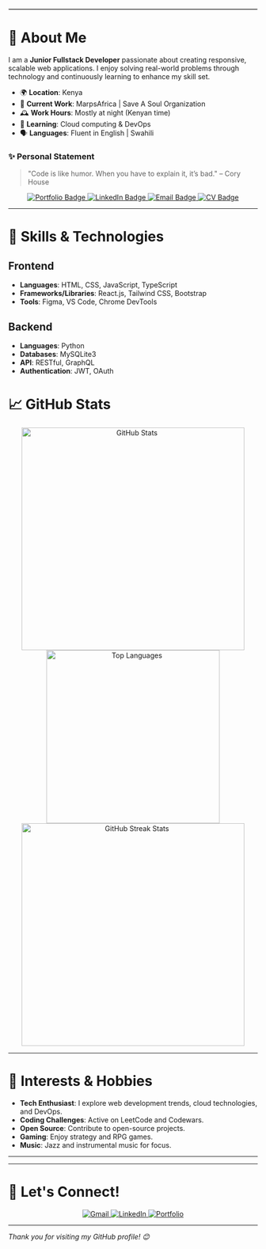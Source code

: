 <hr style="border: 1px solid #cccccc; margin-top: 20px;"/>

# 🚀 About Me
I am a **Junior Fullstack Developer** passionate about creating responsive, scalable web applications. I enjoy solving real-world problems through technology and continuously learning to enhance my skill set.

- 🌍 **Location**: Kenya  
- 💼 **Current Work**: MarpsAfrica | Save A Soul Organization  
- 🕰️ **Work Hours**: Mostly at night (Kenyan time)  
- 🌱 **Learning**: Cloud computing & DevOps  
- 🗣️ **Languages**: Fluent in English | Swahili  

### ✨ Personal Statement  
> "Code is like humor. When you have to explain it, it’s bad." – Cory House  

<div align="center">
  <a href="https://developerp.netlify.app/" target="_blank">
    <img src="https://img.shields.io/badge/-Portfolio-%230084FF?style=for-the-badge&logo=google-chrome&logoColor=white" alt="Portfolio Badge">
  </a>
  <a href="https://www.linkedin.com/in/your-linkedin-profile/" target="_blank">
    <img src="https://img.shields.io/badge/-LinkedIn-%230077B5?style=for-the-badge&logo=linkedin&logoColor=white" alt="LinkedIn Badge">
  </a>
  <a href="mailto:pmbugua276@gmail.com">
    <img src="https://img.shields.io/badge/-Email-%23D14836?style=for-the-badge&logo=gmail&logoColor=white" alt="Email Badge">
  </a>
  <a href="https://app.flowcv.com/resume-feedback/s2casnkb11" target="_blank">
    <img src="https://img.shields.io/badge/-Download%20CV-brightgreen?style=for-the-badge&logo=google-drive&logoColor=white" alt="CV Badge">
  </a>
</div>

---

# 🔧 Skills & Technologies

## Frontend  
- **Languages**: HTML, CSS, JavaScript, TypeScript  
- **Frameworks/Libraries**: React.js, Tailwind CSS, Bootstrap  
- **Tools**: Figma, VS Code, Chrome DevTools  

## Backend  
- **Languages**: Python  
- **Databases**: MySQLite3  
- **API**: RESTful, GraphQL  
- **Authentication**: JWT, OAuth  


# 📈 GitHub Stats

<div align="center">
  <img src="https://github-readme-stats.vercel.app/api?username=P-Mbugua&show_icons=true&theme=radical&count_private=true" alt="GitHub Stats" width="450px">
  <img src="https://github-readme-stats.vercel.app/api/top-langs/?username=P-Mbugua&layout=compact&theme=radical" alt="Top Languages" width="350px">
  <img src="https://github-readme-streak-stats.herokuapp.com/?user=P-Mbugua&theme=radical" alt="GitHub Streak Stats" width="450px">
  
</div>

---

# 🎯 Interests & Hobbies
- **Tech Enthusiast**: I explore web development trends, cloud technologies, and DevOps.  
- **Coding Challenges**: Active on LeetCode and Codewars.  
- **Open Source**: Contribute to open-source projects.  
- **Gaming**: Enjoy strategy and RPG games.  
- **Music**: Jazz and instrumental music for focus.  

---


---

# 💬 Let's Connect!
<div align="center">
  <a href="mailto:petermbuguangumi@gmail.com">
    <img src="https://img.shields.io/badge/-Gmail-D14836?style=flat-square&logo=Gmail&logoColor=white" alt="Gmail">
  </a>
  <a href="https://www.linkedin.com/in/peter-mbugua-a6351a262/">
    <img src="https://img.shields.io/badge/-LinkedIn-blue?style=flat-square&logo=Linkedin&logoColor=white" alt="LinkedIn">
  </a>
  <a href="https://mbuguapeter.netlify.app/">
    <img src="https://img.shields.io/badge/-Portfolio-green?style=flat-square&logo=google-chrome&logoColor=white" alt="Portfolio">
  </a>
</div>

---

*Thank you for visiting my GitHub profile! 😊*
